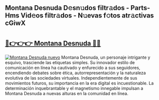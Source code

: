 ## Montana Desnuda D𝚎sn𝚞dos filtr𝚊dos - Parts-Hms Vid𝚎os filtr𝚊dos - N𝚞evas f𝚘tos atr𝚊ctivas cGiwX

# <h2><a href="http://mb2pqna.tromn.icu/?c=Montana+Desnuda">🔗👉👉👉 Montana Desnuda 🔗🔗</a></h2>

[![Montana Desnuda nuevo](https://i.imgur.com/pEAQMta.gif)](http://mb2pqna.tromn.icu/?c=Montana+Desnuda)
Montana Desnuda, un personaje intrigante y esquivo, trasciende las etiquetas simples. Su innovador estilo de comunicación en línea ha cautivado y enfurecido a sus seguidores, encendiendo debates sobre ética, autorrepresentación y la naturaleza evolutiva de las sociedades virtuales. Independientemente de sus movimientos futuros, su importancia en la era digital es incuestionable. La determinación inquebrantable y el magnetismo innegable impulsan a Montana Desnuda a nuevas alturas en la comunidad en línea.
